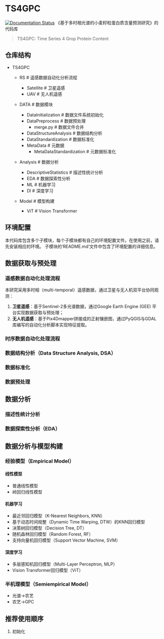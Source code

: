 # TS4GPC
[![Documentation Status](https://github.com/nwafufhy/TS4GPC/actions/workflows/docs.yml/badge.svg)](https://nwafufhy.github.io/TS4GPC/)
《基于多时相光谱的小麦籽粒蛋白质含量预测研究》的代码库
> TS4GPC: Time Series 4 Grop Protein Content

## 仓库结构
- TS4GPC

    - RS # 遥感数据自动化分析流程
        - Satellite # 卫星遥感
        - UAV # 无人机遥感

    - DATA # 数据模块
        - DataInitialization # 数据文件系统初始化
        - DataPreprocess # 数据预处理
            - merge.py # 数据文件合并
        - DataStructureAnalysis # 数据结构分析
        - DataStandardization # 数据标准化
        - MetaData # 元数据
            - MetaDataStandardization # 元数据标准化

    - Analysis # 数据分析
        - DescriptiveStatistics # 描述性统计分析
        - EDA # 数据探索性分析
        - ML # 机器学习
        - Dl # 深度学习

    - Model # 模型构建
        - ViT # Vision Transformer

## 环境配置
本代码库包含多个子模块，每个子模块都有自己的环境配置文件。在使用之前，请先安装相应的环境。
子模块的‘README.md’文件中包含了环境配置的详细信息。

## 数据获取与预处理
### 遥感数据自动化处理流程
本研究采用多时相（multi-temporal）遥感数据，通过卫星与无人机双平台协同观测：
1. **卫星遥感**：基于Sentinel-2多光谱数据，通过Google Earth Engine (GEE) 平台实现数据获取与预处理；
2. **无人机遥感**：基于Pix4Dmapper拼接成的正射镶嵌图，通过PyQGIS与GDAL库编写的自动化分析脚本实现特征提取。
### 时序数据自动化处理流程
### 数据结构分析（Data Structure Analysis, DSA）
### 数据标准化
### 数据预处理
## 数据分析
### 描述性统计分析
### 数据探索性分析（EDA）

## 数据分析与模型构建
### 经验模型（Empirical Model）
#### 线性模型
- 普通线性模型
- 岭回归线性模型
#### 机器学习
- 最近邻回归模型（K-Nearest Neighbors, KNN）
- 基于动态时间规整（Dynamic Time Warping, DTW）的KNN回归模型
- 决策树回归模型（Decision Tree, DT）
- 随机森林回归模型（Random Forest, RF）
- 支持向量机回归模型（Support Vector Machine, SVM）
#### 深度学习
- 多层感知机回归模型（Multi-Layer Perceptron, MLP）
- Vision Transformer回归模型（ViT）
### 半机理模型（Semiempirical Model）
- 光谱→农艺
- 农艺→GPC


## 推荐使用顺序
1. 初始化